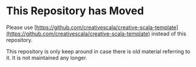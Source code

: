 # This Repository has Moved

Please use [https://github.com/creativescala/creative-scala-template](https://github.com/creativescala/creative-scala-template) instead of this repository.

This repository is only keep around in case there is old material referring to it. It is not maintained any longer.
